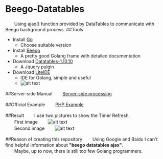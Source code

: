 # Beego-Datatables
　　Using ajax() function provided by DataTables to communicate with Beego background process.
##Tools
* Install  [Go](docscn.studygolang.com/doc/install)
	* Choose suitable version
* Install  [Beego](beego.me/quickstart)
	* A pretty good Golang frame with detailed documentation
* Download [Datatables-1.10.10](http://datatables.net/releases/DataTables-1.10.10.zip)
	* A Jquery pulgin
* Download [LiteIDE](http://www.golangtc.com/download/liteide)
	* IDE for Golang, simple and useful
	* ![alt text](https://raw.github.com/Tom-Kail/Beego-Datatables/master/readme_img/LiteIDE.PNG)

##Server-side Manual
　　[Server-side processing](http://datatables.club/manual/server-side.html)

##Official Example
　　[PHP Example](http://datatables.club/example/server_side/simple.html)

##Result
　　I use two pictures to show the Timer Refresh.
　　
　　<br/>
　　First image
　　![alt text](https://raw.github.com/Tom-Kail/Beego-Datatables/master/readme_img/first.PNG)
　　<br/>
　　Second image
　　![alt text](https://raw.github.com/Tom-Kail/Beego-Datatables/master/readme_img/second.PNG)

##Reason of creating this repository
　　Using Google and Baidu I can't find helpful information about <strong>"beego datatables ajax"</strong>.<br/>
　　Maybe, up to now, there is still too few Golang programmers.<br/> 

